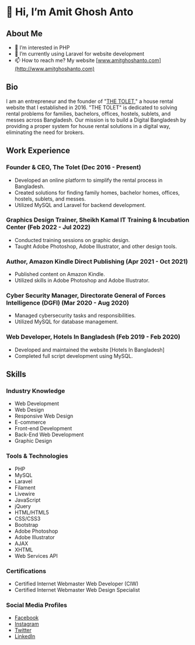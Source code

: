 # 👋 Hi, I’m Amit Ghosh Anto

## About Me
- 👀 I’m interested in PHP
- 🌱 I’m currently using Laravel for website development
- 📫 How to reach me? My website [www.amitghoshanto.com](http://www.amitghoshanto.com)

## Bio
I am an entrepreneur and the founder of "[THE TOLET](https://www.thetolet.com/)," a house rental website that I established in 2016. "THE TOLET" is dedicated to solving rental problems for families, bachelors, offices, hostels, sublets, and messes across Bangladesh. Our mission is to build a Digital Bangladesh by providing a proper system for house rental solutions in a digital way, eliminating the need for brokers.

## Work Experience
### Founder & CEO, The Tolet (Dec 2016 - Present)
- Developed an online platform to simplify the rental process in Bangladesh.
- Created solutions for finding family homes, bachelor homes, offices, hostels, sublets, and messes.
- Utilized MySQL and Laravel for backend development.

### Graphics Design Trainer, Sheikh Kamal IT Training & Incubation Center (Feb 2022 - Jul 2022)
- Conducted training sessions on graphic design.
- Taught Adobe Photoshop, Adobe Illustrator, and other design tools.

### Author, Amazon Kindle Direct Publishing (Apr 2021 - Oct 2021)
- Published content on Amazon Kindle.
- Utilized skills in Adobe Photoshop and Adobe Illustrator.

### Cyber Security Manager, Directorate General of Forces Intelligence (DGFI) (Mar 2020 - Aug 2020)
- Managed cybersecurity tasks and responsibilities.
- Utilized MySQL for database management.

### Web Developer, Hotels In Bangladesh (Feb 2019 - Feb 2020)
- Developed and maintained the website [Hotels In Bangladesh]
- Completed full script development using MySQL.

## Skills
### Industry Knowledge
- Web Development
- Web Design
- Responsive Web Design
- E-commerce
- Front-end Development
- Back-End Web Development
- Graphic Design

### Tools & Technologies
- PHP
- MySQL
- Laravel
- Filament
- Livewire
- JavaScript
- jQuery
- HTML/HTML5
- CSS/CSS3
- Bootstrap
- Adobe Photoshop
- Adobe Illustrator
- AJAX
- XHTML
- Web Services API

### Certifications
- Certified Internet Webmaster Web Developer (CIW)
- Certified Internet Webmaster Web Design Specialist


### Social Media Profiles
- [Facebook](https://www.facebook.com/amitghoshanto)
- [Instagram](https://www.instagram.com/amitghoshanto)
- [Twitter](https://twitter.com/amit_ghosh_anto)
- [LinkedIn](https://linkedin.com/in/amitghoshanto)
